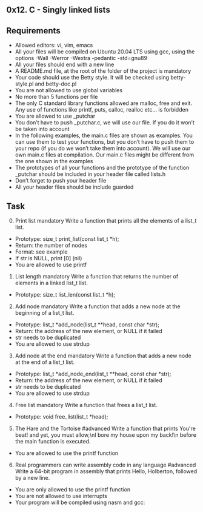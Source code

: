## 0x12. C - Singly linked lists

## Requirements

+ Allowed editors: vi, vim, emacs
+ All your files will be compiled on Ubuntu 20.04 LTS using gcc, using the options -Wall -Werror -Wextra -pedantic -std=gnu89
+ All your files should end with a new line
+ A README.md file, at the root of the folder of the project is mandatory
+ Your code should use the Betty style. It will be checked using betty-style.pl and betty-doc.pl
+ You are not allowed to use global variables
+ No more than 5 functions per file
+ The only C standard library functions allowed are malloc, free and exit. Any use of functions like printf, puts, calloc, realloc etc… is forbidden
+ You are allowed to use _putchar
+ You don’t have to push _putchar.c, we will use our file. If you do it won’t be taken into account
+ In the following examples, the main.c files are shown as examples. You can use them to test your functions, but you don’t have to push them to your repo (if you do we won’t take them into account). We will use our own main.c files at compilation. Our main.c files might be different from the one shown in the examples
+ The prototypes of all your functions and the prototype of the function _putchar should be included in your header file called lists.h
+ Don’t forget to push your header file
+ All your header files should be include guarded

## Task

0. Print list
mandatory
Write a function that prints all the elements of a list_t list.

+ Prototype: size_t print_list(const list_t *h);
+ Return: the number of nodes
+ Format: see example
+ If str is NULL, print [0] (nil)
+ You are allowed to use printf

1. List length
mandatory
Write a function that returns the number of elements in a linked list_t list.

+ Prototype: size_t list_len(const list_t *h);

2. Add node
mandatory
Write a function that adds a new node at the beginning of a list_t list.

+ Prototype: list_t *add_node(list_t **head, const char *str);
+ Return: the address of the new element, or NULL if it failed
+ str needs to be duplicated
+ You are allowed to use strdup

3. Add node at the end
mandatory
Write a function that adds a new node at the end of a list_t list.

+ Prototype: list_t *add_node_end(list_t **head, const char *str);
+ Return: the address of the new element, or NULL if it failed
+ str needs to be duplicated
+ You are allowed to use strdup

4. Free list
mandatory
Write a function that frees a list_t list.

+ Prototype: void free_list(list_t *head);

5. The Hare and the Tortoise
#advanced
Write a function that prints You're beat! and yet, you must allow,\nI bore my house upon my back!\n before the main function is executed.

+ You are allowed to use the printf function

6. Real programmers can write assembly code in any language
#advanced
Write a 64-bit program in assembly that prints Hello, Holberton, followed by a new line.

+ You are only allowed to use the printf function
+ You are not allowed to use interrupts
+ Your program will be compiled using nasm and gcc:
